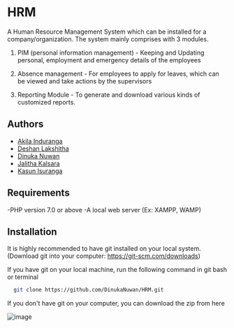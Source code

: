 # HRM

A Human Resource Management System which can be installed for a company/organization. The system mainly comprises with 3 modules.

1) PIM (personal information management) - Keeping and Updating personal, employment and emergency details of the employees

2) Absence management - For employees to apply for leaves, which can be viewed and take actions by the supervisors 

3) Reporting Module - To generate and download various kinds of customized reports.






## Authors

- [Akila Induranga](https://www.github.com/akila99g)
- [Deshan Lakshitha](https://www.github.com/Deshan-Lakshitha)
- [Dinuka Nuwan](https://www.github.com/DinukaNuwan)
- [Jalitha Kalsara](https://www.github.com/Jalitha99)
- [Kasun Isuranga](https://www.github.com/KasunIs)



## Requirements

-PHP version 7.0 or above
-A local web server (Ex: XAMPP, WAMP)

## Installation

It is highly recommended to have git installed on your local system.
(Download git into your computer: https://git-scm.com/downloads)

If you have git on your local machine, run the following command in git bash or terminal
```bash
  git clone https://github.com/DinukaNuwan/HRM.git
```

If you don't have git on your computer, you can download the zip from here

![image](https://user-images.githubusercontent.com/91815484/179355451-c78877b6-9754-4bd8-8faa-54c889ad0772.png)
